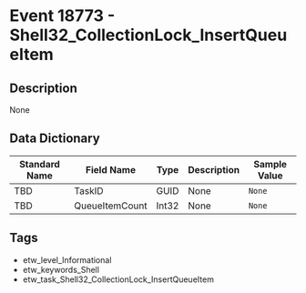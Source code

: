 # Event 18773 - Shell32_CollectionLock_InsertQueueItem

## Description
None

## Data Dictionary
|Standard Name|Field Name|Type|Description|Sample Value|
|---|---|---|---|---|
|TBD|TaskID|GUID|None|`None`|
|TBD|QueueItemCount|Int32|None|`None`|

## Tags
* etw_level_Informational
* etw_keywords_Shell
* etw_task_Shell32_CollectionLock_InsertQueueItem